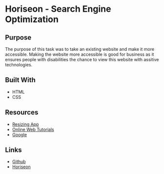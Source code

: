 # Horiseon - Search Engine Optimization

## Purpose

The purpose of this task was to take an existing website and make it more accessible.  Making the website more accessible is good for business as it ensures people with disabilities the chance to view this website with assitive technologies.

## Built With

* HTML
* CSS

## Resources

* <a href="https://resizing.app/blog/how-to-resize-image-without-losing-quality/" target="_blank">Resizing App</a>
* <a href="https://w3schools.com" target="_blank">Online Web Tutorials</a>
* <a href="https://google.com" target="_blank">Google</a>

## Links

* <a href="https://github.com/BMArsenault/horiseon_seo" target="_blank">Github</a>
* <a href="http://127.0.0.1:5500/index.html" target="_blank">Horiseon</a>
